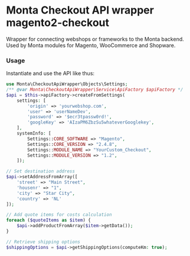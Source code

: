 # Monta Checkout API wrapper magento2-checkout

Wrapper for connecting webshops or frameworks to the Monta backend. Used by Monta modules for Magento, WooCommerce and Shopware.

### Usage

Instantiate and use the API like thus:

```php
use Monta\CheckoutApiWrapper\Objects\Settings;
/** @var Monta\CheckoutApiWrapper\Service\ApiFactory $apiFactory */
$api = $this->apiFactory->createFromSettings(
    settings: [
        'origin' => 'yourwebshop.com',
        'user' => 'userNameDev',
        'password' => '$ecr3tpassw0rd!',
        'googleKey' => 'AIzaPM6ZbzSu5whateverGooglekey',
    ],
    systemInfo: [
        Settings::CORE_SOFTWARE => "Magento",
        Settings::CORE_VERSION => "2.4.8",
        Settings::MODULE_NAME => "YourCustom_Checkout",
        Settings::MODULE_VERSION => "1.2",
    ]);

// Set destination address
$api->setAddressFromArray([
    'street' => "Main Street",
    'housenr' => "1",
    'city' => "Star City",
    'country' => 'NL'
]);

// Add quote items for costs calculation
foreach ($quoteItems as $item) {
    $api->addProductFromArray($item->getData());
}

// Retrieve shipping options
$shippingOptions = $api->getShippingOptions(computeKm: true);
```